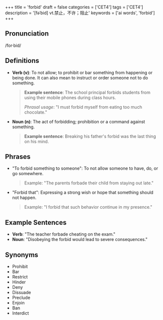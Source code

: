 +++
title = 'forbid'
draft = false
categories = ['CET4']
tags = ['CET4']
description = '[fəˈbid] vt.禁止，不许；阻止'
keywords = ['ai words', 'forbid']
+++

## Pronunciation
/for·bid/

## Definitions
- **Verb (v)**: To not allow; to prohibit or bar something from happening or being done. It can also mean to instruct or order someone not to do something. 

  > **Example sentence**: The school principal forbids students from using their mobile phones during class hours.
  > 
  > _Phrasal usage_: "I must forbid myself from eating too much chocolate."
  
- **Noun (n)**: The act of forbidding; prohibition or a command against something.

  > **Example sentence**: Breaking his father's forbid was the last thing on his mind.

## Phrases
- "To forbid something to someone": To not allow someone to have, do, or go somewhere.
  > Example: "The parents forbade their child from staying out late."
- "Forbid that": Expressing a strong wish or hope that something should not happen.
  > Example: "I forbid that such behavior continue in my presence."

## Example Sentences
- **Verb**: "The teacher forbade cheating on the exam."
- **Noun**: "Disobeying the forbid would lead to severe consequences."

## Synonyms
- Prohibit
- Bar
- Restrict
- Hinder
- Deny
- Dissuade
- Preclude
- Enjoin
- Ban
- Interdict
